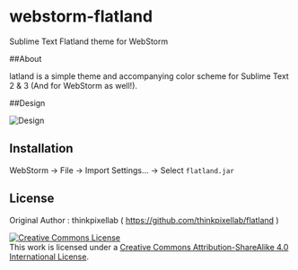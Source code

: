 # webstorm-flatland

Sublime Text Flatland theme for WebStorm

##About

latland is a simple theme and accompanying color scheme for Sublime Text 2 & 3 (And for WebStorm as well!).

##Design

![Design](https://raw.github.com/hiun/webstorm-flatland/master/design.png)

## Installation

WebStorm -> File -> Import Settings... -> Select `flatland.jar`

## License

Original Author : thinkpixellab ( https://github.com/thinkpixellab/flatland )

<a rel="license" href="http://creativecommons.org/licenses/by-sa/4.0/"><img alt="Creative Commons License" style="border-width:0" src="https://i.creativecommons.org/l/by-sa/4.0/88x31.png" /></a><br />This work is licensed under a <a rel="license" href="http://creativecommons.org/licenses/by-sa/4.0/">Creative Commons Attribution-ShareAlike 4.0 International License</a>.